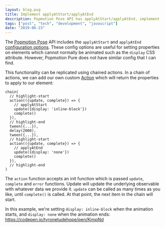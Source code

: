 ```yaml
---
layout: blog.pug
title: Implement applyAtStart/applyAtEnd
description: Popmotion Pose API has applyAtStart/applyAtEnd, implement these in Pure.
tags: ["post", "tech", "development", "javascript"]
date: "2019-06-23"
---
```


The [Popmotion Pose](https://popmotion.io/pose) API includes the `applyAtStart` and `applyAtEnd` [configuration options](https://popmotion.io/pose/api/config/#config-options-pose-config-applyatstart/applyatend). These config options are useful for setting properties on elements which cannot normally be animated such as the `display` CSS attribute. However, Popmotion Pure does not have similar config that I can find.

This functionality can be replicated using chained actions. In a chain of actions, we can add our own custom [Action](https://popmotion.io/api/action/) which will return the properties to apply to our element:

```javascript:title=Loop forever
chain(
  // highlight-start
  action(({update, complete}) => {
    // applyAtStart
    update({display: 'inline-block'})
    complete()
  }),
  // highlight-end
  tween({...}),
  delay(2000),
  tween({...}),
  // highlight-start
  action(({update, complete}) => {
    // applyAtEnd
    update({display: 'none'})
    complete()
  }),
  // highlight-end
)
```

The `action` function accepts an init function which is passed `update`, `complete` and `error` functions. Update will update the underlying observable with whatever data we provide it. `update` can be called as many times as you like, until `complete()` is called. At that point, the next item in the chain will start.

In this example, we're setting `display: inline-block` when the animation starts, and `display: none` when the animation ends: https://codepen.io/tyronetudehope/pen/KjmpNd
